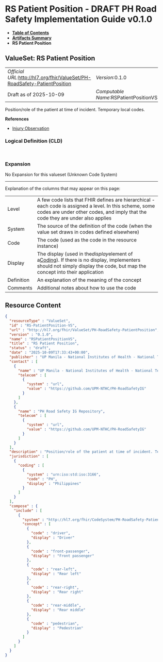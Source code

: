 # RS Patient Position - DRAFT PH Road Safety Implementation Guide v0.1.0

* [**Table of Contents**](toc.md)
* [**Artifacts Summary**](artifacts.md)
* **RS Patient Position**

## ValueSet: RS Patient Position 

| | |
| :--- | :--- |
| *Official URL*:http://hl7.org/fhir/ValueSet/PH-RoadSafety-PatientPosition | *Version*:0.1.0 |
| Draft as of 2025-10-09 | *Computable Name*:RSPatientPositionVS |

 
Position/role of the patient at time of incident. Temporary local codes. 

 **References** 

* [Injury Observation](StructureDefinition-RS-Observation.md)

### Logical Definition (CLD)

 

### Expansion

No Expansion for this valueset (Unknown Code System)

-------

 Explanation of the columns that may appear on this page: 

| | |
| :--- | :--- |
| Level | A few code lists that FHIR defines are hierarchical - each code is assigned a level. In this scheme, some codes are under other codes, and imply that the code they are under also applies |
| System | The source of the definition of the code (when the value set draws in codes defined elsewhere) |
| Code | The code (used as the code in the resource instance) |
| Display | The display (used in the*display*element of a[Coding](http://hl7.org/fhir/R4/datatypes.html#Coding)). If there is no display, implementers should not simply display the code, but map the concept into their application |
| Definition | An explanation of the meaning of the concept |
| Comments | Additional notes about how to use the code |



## Resource Content

```json
{
  "resourceType" : "ValueSet",
  "id" : "RS-PatientPosition-VS",
  "url" : "http://hl7.org/fhir/ValueSet/PH-RoadSafety-PatientPosition",
  "version" : "0.1.0",
  "name" : "RSPatientPositionVS",
  "title" : "RS Patient Position",
  "status" : "draft",
  "date" : "2025-10-09T17:33:43+00:00",
  "publisher" : "UP Manila - National Institutes of Health - National Telehealth Center",
  "contact" : [
    {
      "name" : "UP Manila - National Institutes of Health - National Telehealth Center",
      "telecom" : [
        {
          "system" : "url",
          "value" : "https://github.com/UPM-NTHC/PH-RoadSafetyIG"
        }
      ]
    },
    {
      "name" : "PH Road Safety IG Repository",
      "telecom" : [
        {
          "system" : "url",
          "value" : "https://github.com/UPM-NTHC/PH-RoadSafetyIG"
        }
      ]
    }
  ],
  "description" : "Position/role of the patient at time of incident. Temporary local codes.",
  "jurisdiction" : [
    {
      "coding" : [
        {
          "system" : "urn:iso:std:iso:3166",
          "code" : "PH",
          "display" : "Philippines"
        }
      ]
    }
  ],
  "compose" : {
    "include" : [
      {
        "system" : "http://hl7.org/fhir/CodeSystem/PH-RoadSafety-PatientPosition",
        "concept" : [
          {
            "code" : "driver",
            "display" : "Driver"
          },
          {
            "code" : "front-passenger",
            "display" : "Front passenger"
          },
          {
            "code" : "rear-left",
            "display" : "Rear left"
          },
          {
            "code" : "rear-right",
            "display" : "Rear right"
          },
          {
            "code" : "rear-middle",
            "display" : "Rear middle"
          },
          {
            "code" : "pedestrian",
            "display" : "Pedestrian"
          }
        ]
      }
    ]
  }
}

```
